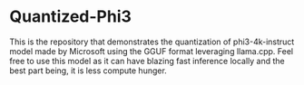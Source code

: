# Quantized-Phi3
This is the repository that demonstrates the quantization of phi3-4k-instruct model made by Microsoft using the GGUF format leveraging llama.cpp. Feel free to use this model as it can have blazing fast inference locally and the best part being, it is less compute hunger.
